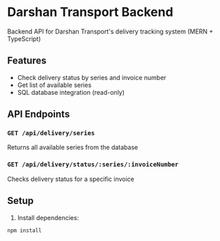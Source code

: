# Darshan Transport Backend

Backend API for Darshan Transport's delivery tracking system (MERN + TypeScript)

## Features
- Check delivery status by series and invoice number
- Get list of available series
- SQL database integration (read-only)

## API Endpoints

### `GET /api/delivery/series`
Returns all available series from the database

### `GET /api/delivery/status/:series/:invoiceNumber`
Checks delivery status for a specific invoice

## Setup

1. Install dependencies:
```bash
npm install

